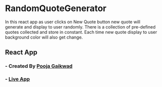 ﻿# RandomQuoteGenerator
In this react app as user clicks on New Quote button new quote will generate and display to user randomly. There is a collection of pre-defined quotes collected and store in constant. Each time new quote display to user background color will also get change.

## React App

### - Created By [Pooja Gaikwad](https://impooja.netlify.app/)
### - [Live App](https://quote-generator.netlify.app/)
